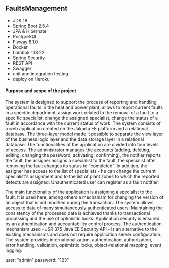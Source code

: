 ## FaultsManagement
- JDK 16
- Spring Boot 2.5.4
- JPA & Hibernate
- PostgreSQL
- Flyway 8.1.0
- Docker
- Lombok 1.18.22
- Spring Security
- REST API
- Swagger
- unit and integration testing
- deploy on Heroku
 
#### Purpose and scope of the project 
The system is designed to support the process of reporting and handling operational faults in the heat and power plant; allows to report current faults in a specific department, assign work related to the removal of a fault to a specific specialist, change the assigned specialist, change the status of a fault in accordance with the current status of work.
The system consists of a web application created on the Jakarta EE platform and a relational database. The three-layer model made it possible to separate the view layer of the business logic layer and the data storage layer in a relational database.
The functionalities of the application are divided into four levels of access. The administrator manages the accounts (adding, deleting, editing, changing the password, activating, confirming), the notifier  reports the fault, the assigner assigns a specialist to the fault,
the specialist after removing the fault changes its status to "completed".
In addition, the assigner has access to the list of specialists - he can change the current specialist's assignment and to the list of plant zones to which the reported defects are assigned.
Unauthenticated user can register as a fault notifier.

The main functionality of the application is assigning a specialist to the fault. It is used here, among others a mechanism for changing the version of an object that is not modified during the transaction.
The system allows access to data of many simultaneously authenticated users. Maintaining the consistency of the processed data is achieved thanks to transactional processing and the use of optimistic locks. Application security is ensured by an authentication and accountability control process. The authentication mechanism used - JSR 375 Java EE Security API - is an alternative to the existing mechanisms and does not require application server configuration.
The system provides internationalization, authentication, authorization, error handling, validation, optimistic locks, object-relational mapping, event logging.

user: "admin"
password: "123"
